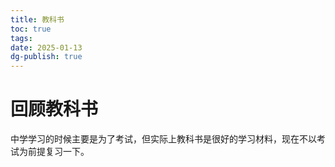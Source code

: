 ```yaml
---
title: 教科书
toc: true
tags: 
date: 2025-01-13
dg-publish: true
---
```

# 回顾教科书
中学学习的时候主要是为了考试，但实际上教科书是很好的学习材料，现在不以考试为前提复习一下。
